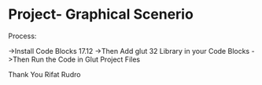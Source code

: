 # Project- Graphical Scenerio #

Process:

->Install Code Blocks 17.12 
->Then Add glut 32 Library in your Code Blocks
->Then Run the Code in Glut Project Files



Thank You 
Rifat Rudro 
